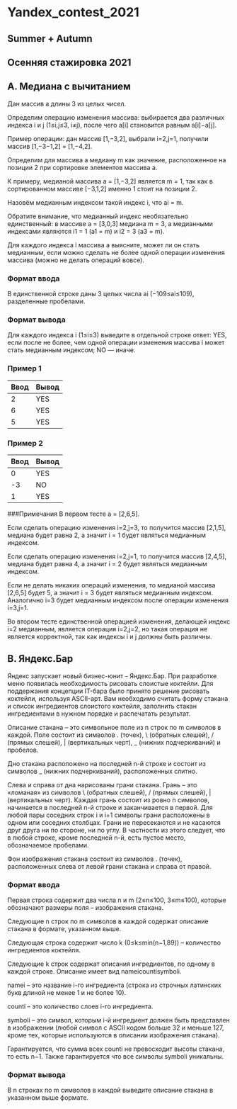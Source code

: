 # Yandex_contest_2021
## Summer + Autumn

## Осенняя стажировка 2021
## A. Медиана с вычитанием

Дан массив a длины 3 из целых чисел.

Определим операцию изменения массива: выбирается два различных индекса i и j (1≤i,j≤3, i≠j), после чего a[i] становится равным a[i]−a[j].

Пример операции: дан массив [1,−3,2], выбрали i=2,j=1, получили массив [1,−3−1,2] = [1,−4,2].

Определим для массива a медиану m как значение, расположенное на позиции 2 при сортировке элементов массива a.

К примеру, медианой массива a = [1,−3,2] является m = 1, так как в сортированном массиве [−3,1,2] именно 1 стоит на позиции 2.

Назовём медианным индексом такой индекс i, что ai = m.

Обратите внимание, что медианный индекс необязательно единственный: в массиве a = [3,0,3] медиана m = 3, а медианными индексами являются i1 = 1 (a1 = m) и i2 = 3 (a3 = m).

Для каждого индекса i массива a выясните, может ли он стать медианным, если можно сделать не более одной операции изменения массива (можно не делать операций вовсе). 

### Формат ввода
В единственной строке даны 3 целых числа ai (−109≤ai≤109), разделенные пробелами.
### Формат вывода
Для каждого индекса i (1≤i≤3) выведите в отдельной строке ответ: YES, если после не более, чем одной операции изменения массива i может стать медианным индексом; NO — иначе. 

### Пример 1
| Ввод | Вывод |
|--------|------|
| 2       | YES |
| 6       | YES |
| 5  | YES |


### Пример 2
| Ввод | Вывод |
|-----|------|
| 0 | YES |
| -3 | NO |
| 1 | YES |

###Примечания
В первом тесте a = [2,6,5].

Если сделать операцию изменения i=2,j=3, то получится массив [2,1,5], медиана будет равна 2, а значит i = 1 будет являться медианным индексом.

Если сделать операцию изменения i=2,j=1, то получится массив [2,4,5], медиана будет равна 4, а значит i = 2 будет являться медианным индексом.

Если не делать никаких операций изменения, то медианой массива [2,6,5] будет 5, а значит i = 3 будет являться медианным индексом. Аналогично i=3 будет медианным индексом после операции изменения i=3,j=1.

Во втором тесте единственной операцией изменения, делающей индекс i=2 медианным, является операция i=2,j=2, но такая операция не является корректной, так как индексы i и j должны быть различны. 

## B. Яндекс.Бар
Яндекс запускает новый бизнес-юнит – Яндекс.Бар. При разработке меню появилась необходимость рисовать слоистые коктейли. Для поддержания концепции IT-бара было принято решение рисовать коктейли, используя ASCII-арт. Вам необходимо считать форму стакана и список ингредиентов слоистого коктейля, заполнить стакан ингредиентами в нужном порядке и распечатать результат.

Описание стакана – это символьное поле из n строк по m символов в каждой. Поле состоит из символов . (точек), \ (обратных слешей), / (прямых слешей), | (вертикальных черт), _ (нижних подчеркиваний) и пробелов.

Дно стакана расположено на последней n-й строке и состоит из символов _ (нижних подчеркиваний), расположенных слитно.

Слева и справа от дна нарисованы грани стакана. Грань – это «ломаная» из символов \ (обратных слешей), / (прямых слешей), | (вертикальных черт). Каждая грань состоит из ровно n символов, начинается в последней n-й строке и заканчивается в первой. Для любой пары соседних строк i и i+1 символы грани расположены в одном или соседних столбцах. Грани не пересекаются и не касаются друг друга ни по стороне, ни по углу. В частности из этого следует, что в любой строке, кроме последней n-й, есть пустое место, обозначаемое пробелами.

Фон изображения стакана состоит из символов . (точек), расположенных слева от левой грани стакана и справа от правой. 

### Формат ввода
Первая строка содержит два числа n и m (2≤n≤100, 3≤m≤100), которые обозначают размеры поля – изображения стакана.

Следующие n строк по m символов в каждой содержат описание стакана в формате, указанном выше.

Следующая строка содержит число k (0≤k≤min(n−1,89)) – количество ингредиентов коктейля.

Следующие k строк содержат описания ингредиентов, по одному в каждой строке. Описание имеет вид nameicountisymboli.

namei – это название i-го ингредиента (строка из строчных латинских букв длиной не менее 1 и не более 10).

counti – это количество слоев i-го ингредиента.

symboli – это символ, которым i-й ингредиент должен быть представлен в изображении (любой символ с ASCII кодом больше 32 и меньше 127, кроме тех, которые используются в описании изображения стакана).

Гарантируется, что сумма всех counti не превосходит высоты стакана, то есть n−1. Также гарантируется что все символы symboli уникальны. 

### Формат вывода

В n строках по m символов в каждой выведите описание стакана в указанном выше формате. 




